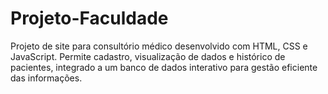 # Projeto-Faculdade
Projeto de site para consultório médico desenvolvido com HTML, CSS e JavaScript. Permite cadastro, visualização de dados e histórico de pacientes, integrado a um banco de dados interativo para gestão eficiente das informações.
